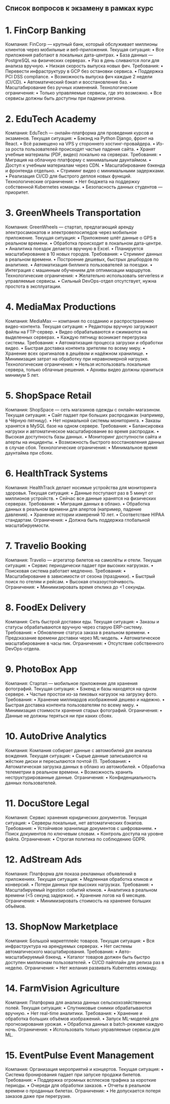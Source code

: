 ## Список вопросов к экзамену в рамках курс

# 1. FinCorp Banking 
Компания: 
FinCorp — крупный банк, который обслуживает миллионы клиентов через мобильные и 
веб-приложения. 
Текущая ситуация: 
• Все приложения работают в локальных дата-центрах. 
• База данных — PostgreSQL на физических серверах. 
• Раз в день сливаются логи для анализа вручную. 
• Низкая скорость выпуска новых фич. 
Требования: 
• Перевести инфраструктуру в GCP без остановки сервиса. 
• Поддержка PCI DSS compliance. 
• Возможность выпуска фич каждые 2 недели (CI/CD). 
• Автоматический бэкап и восстановление баз. 
• Масштабирование без ручных изменений. 
Технологические ограничения: 
• Только управляемые сервисы, где это возможно. 
• Все сервисы должны быть доступны при падении региона. 
# 2. EduTech Academy 
Компания: 
EduTech — онлайн-платформа для проведения курсов и экзаменов. 
Текущая ситуация: 
• Бэкэнд на Python Django, фронт на React. 
• Всё размещено на VPS у стороннего хостинг-провайдера. 
• Из-за роста пользователей происходят частые падения сайта. 
• Хранят учебные материалы (PDF, видео) локально на серверах. 
Требования: 
• Миграция на облачную платформу с минимальным даунтаймом. 
• Доступ к учебным материалам через CDN. 
• Масштабирование бэкенда и фронтенда отдельно. 
• Стриминг видео с минимальными задержками. 
• Реализация CI/CD для быстрого деплоя новых функций. 
Технологические ограничения: 
• Нет бюджета на поддержку собственной Kubernetes команды. 
• Безопасность данных студентов — приоритет. 
# 3. GreenWheels Transportation 
Компания: 
GreenWheels — стартап, предлагающий аренду электросамокатов и электровелосипедов 
через мобильное приложение. 
Текущая ситуация: 
• Приложение шлёт данные о GPS в реальном времени. 
• Обработка происходит в локальном дата-центре. 
• Аналитика поездок делается вручную в Excel. 
• Планируется масштабирование в 10 новых городов. 
Требования: 
• Стриминг данных в реальном времени. 
• Построение дешевых, быстрых дешбордов по аналитике. 
• Автоматизация биллинга пользователей за поездки. 
• Интеграция с машинным обучением для оптимизации маршрутов. 
Технологические ограничения: 
• Желательно использовать serverless и управляемые сервисы. 
• Сильный DevOps-отдел отсутствует, нужна простота в эксплуатации. 
# 4. MediaMax Productions 
Компания: 
MediaMax — компания по созданию и распространению видео-контента. 
Текущая ситуация: 
• Редакторы вручную загружают файлы на FTP-сервер. 
• Видео обрабатываются и сжимаются на выделенных серверах. 
• Каждую пятницу возникает перегрузка системы. 
Требования: 
• Автоматизация процесса загрузки и обработки видео. 
• Быстрая доставка контента зрителям по всему миру. 
• Хранение всех оригиналов в дешёвом и надёжном хранилище. 
• Минимизация затрат на обработку при неравномерной нагрузке. 
Технологические ограничения: 
• Нельзя использовать локальные сервера, только облачные решения. 
• Архивы видео должны храниться минимум 5 лет. 
# 5. ShopSpace Retail 
Компания: 
ShopSpace — сеть магазинов одежды с онлайн-магазином. 
Текущая ситуация: 
• Сайт падает при больших распродажах (например, в Чёрную пятницу). 
• Нет нормальной системы мониторинга. 
• Заказы хранятся в MySQL базе на одном сервере. 
Требования: 
• Балансировка нагрузки и автоматическое масштабирование во время распродаж. 
• Высокая доступность базы данных. 
• Мониторинг доступности сайта и алерты на инциденты. 
• Возможность быстрого восстановления данных в случае сбоя. 
Технологические ограничения: 
• Минимальное время даунтайма при сбоях. 
# 6. HealthTrack Systems 
Компания: 
HealthTrack делает носимые устройства для мониторинга здоровья. 
Текущая ситуация: 
• Данные поступают раз в 5 минут от миллионов устройств. 
• Сейчас все данные хранятся на физических серверах. 
Требования: 
• Миграция данных в облако. 
• Обработка данных в реальном времени для алертов (например, падение давления). 
• Хранение истории измерений 10 лет. 
• Соответствие HIPAA стандартам. 
Ограничения: 
• Должна быть поддержка глобальной масштабируемости. 
# 7. Travelio Booking 
Компания: 
Travelio — агрегатор билетов на самолёты и отели. 
Текущая ситуация: 
• Сервис периодически падает при высоких нагрузках. 
• Поисковая система работает медленно. 
Требования: 
• Масштабирование в зависимости от сезона (праздники). 
• Быстрый поиск по отелям и рейсам. 
• Высокая отказоустойчивость. 
Ограничения: 
• Минимизировать время отклика до <1 секунды. 
# 8. FoodEx Delivery 
Компания: 
Сеть быстрой доставки еды. 
Текущая ситуация: 
• Заказы и статусы обрабатываются вручную через старую ERP-систему. 
Требования: 
• Обновление статуса заказа в реальном времени. 
• Предсказание времени доставки через ML-модель. 
• Автоматическое масштабирование в часы пик. 
Ограничения: 
• Отсутствие собственного DevOps-отдела. 
# 9. PhotoBox App 
Компания: 
Стартап — мобильное приложение для хранения фотографий. 
Текущая ситуация: 
• Бэкенд и базы находятся на одном сервере. 
• Частые простои из-за пиковых нагрузок на загрузку фото. 
Требования: 
• Хранение миллиардов изображений дешево и надежно. 
• Быстрая доставка контента пользователям по всему миру. 
• Минимизация стоимости хранения старых фотографий. 
Ограничения: 
• Данные не должны теряться ни при каких сбоях. 
# 10. AutoDrive Analytics 
Компания: 
Компания собирает данные с автомобилей для анализа вождения. 
Текущая ситуация: 
• Сырые данные записываются на жёсткие диски и пересылаются почтой (!). 
Требования: 
• Автоматическая загрузка данных в облако из автомобилей. 
• Обработка телеметрии в реальном времени. 
• Возможность хранить неструктурированные данные. 
Ограничения: 
• Конфиденциальность данных пользователей. 
# 11. DocuStore Legal 
Компания: 
Сервис хранения юридических документов. 
Текущая ситуация: 
• Серверы локальные, нет автоматических бэкапов. 
Требования: 
• Устойчивое хранилище документов с шифрованием. 
• Поиск документов по ключевым словам. 
• Контроль доступа на уровне файла. 
Ограничения: 
• Строгая политика по соблюдению GDPR. 
# 12. AdStream Ads 
Компания: 
Платформа для показа рекламных объявлений в приложениях. 
Текущая ситуация: 
• Медленная обработка кликов и конверсий. 
• Потери данных при высоких нагрузках. 
Требования: 
• Масштабируемый ingestion событий кликов. 
• Аналитика в реальном времени (<5 секунд задержки). 
• Хранение логов на 6 месяцев. 
Ограничения: 
• Минимизировать стоимость на хранение больших объёмов. 
# 13. ShopNow Marketplace 
Компания: 
Большой маркетплейс товаров. 
Текущая ситуация: 
• Вся инфраструктура на арендуемых серверах. 
• Нет системы автоматического масштабирования. 
Требования: 
• Авто-масштабируемый бэкенд. 
• Каталог товаров должен быть быстро доступен миллионам пользователей. 
• CI/CD пайплайн для релиза раз в неделю. 
Ограничения: 
• Нет желания развивать Kubernetes команду. 
# 14. FarmVision Agriculture 
Компания: 
Платформа для анализа данных сельскохозяйственных полей. 
Текущая ситуация: 
• Спутниковые снимки обрабатываются вручную. 
• Нет real-time аналитики. 
Требования: 
• Хранение и обработка больших объёмов изображений. 
• Запуск ML-моделей для прогнозирования урожая. 
• Обработка данных в batch-режиме каждую ночь. 
Ограничения: 
• Использовать только управляемые сервисы для ML. 
# 15. EventPulse Event Management 
Компания: 
Организация мероприятий и концертов. 
Текущая ситуация: 
• Система бронирования падает при запуске продажи билетов. 
Требования: 
• Поддержка огромных всплесков трафика за короткие периоды. 
• Очереди для обработки заказов. 
• Отчеты в реальном времени о проданных билетах. 
Ограничения: 
• Не допускается потеря заказов даже при перегрузке.